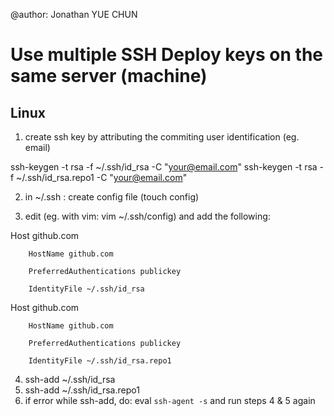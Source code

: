 @author: Jonathan YUE CHUN

# Use multiple SSH Deploy keys on the same server (machine)

## Linux

1) create ssh key by attributing the commiting user identification (eg. email)

ssh-keygen -t rsa -f ~/.ssh/id_rsa -C "your@email.com"
ssh-keygen -t rsa -f ~/.ssh/id_rsa.repo1 -C "your@email.com"

2) in ~/.ssh  : create config file (touch config)

3) edit (eg. with vim: vim ~/.ssh/config) and add the following:


Host github.com

        HostName github.com
        
        PreferredAuthentications publickey
        
        IdentityFile ~/.ssh/id_rsa
        
Host github.com

        HostName github.com
        
        PreferredAuthentications publickey
        
        IdentityFile ~/.ssh/id_rsa.repo1
        
 4) ssh-add ~/.ssh/id_rsa
 5) ssh-add ~/.ssh/id_rsa.repo1
 6) if error while ssh-add, do: eval `ssh-agent -s` and run steps 4 & 5 again
